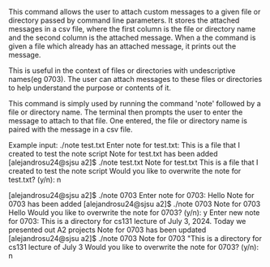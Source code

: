 This command allows the user to attach custom messages to
a given file or directory passed by command line parameters.
It stores the attached messages in a csv file, where the first
column is the file or directory name and the second column is
the attached message. When a the command is given a file which
already has an attached message, it prints out the message.

This is useful in the context of files or directories with 
undescriptive names(eg 0703). The user can attach messages to
these files or directories to help understand the purpose or
contents of it.

This command is simply used by running the command 'note' followed
by a file or directory name. The terminal then prompts the user to enter
the message to attach to that file. One entered, the file or directory
name is paired with the message in a csv file.

Example input:
./note test.txt
Enter note for test.txt:
This is a file that I created to test the note script
Note for test.txt has been added
[alejandrosu24@sjsu a2]$ ./note test.txt
Note for test.txt
This is a file that I created to test the note script
Would you like to overwrite the note for test.txt?
(y/n):
n

[alejandrosu24@sjsu a2]$ ./note 0703
Enter note for 0703:
Hello
Note for 0703 has been added
[alejandrosu24@sjsu a2]$ ./note 0703
Note for 0703
Hello
Would you like to overwrite the note for 0703?
(y/n):
y
Enter new note for 0703:
This is a directory for cs131 lecture of July 3, 2024. Today we presented out A2 projects
Note for 0703 has been updated
[alejandrosu24@sjsu a2]$ ./note 0703
Note for 0703
"This is a directory for cs131 lecture of July 3
Would you like to overwrite the note for 0703?
(y/n):
n

